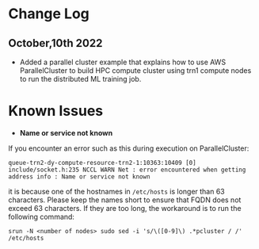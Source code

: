 # Change Log

## October,10th 2022

* Added a parallel cluster example that explains how to use AWS ParallelCluster to build HPC compute cluster using trn1 compute nodes to run the distributed ML training job.

# Known Issues

* **Name or service not known** 

If you encounter an error such as this during execution on ParallelCluster:

```
queue-trn2-dy-compute-resource-trn2-1:10363:10409 [0] include/socket.h:235 NCCL WARN Net : error encountered when getting address info : Name or service not known
```

it is because one of the hostnames in `/etc/hosts` is longer than 63 characters. Please keep the names short to ensure that FQDN does not exceed 63 characters. If they are too long, the workaround is to run the following command: 

```
srun -N <number of nodes> sudo sed -i 's/\([0-9]\) .*pcluster / /' /etc/hosts
```


